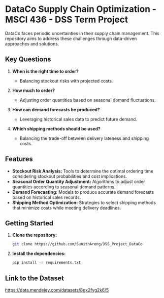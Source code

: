 # DataCo Supply Chain Optimization - MSCI 436 - DSS Term Project

DataCo faces periodic uncertainties in their supply chain management. This repository aims to address these challenges through data-driven approaches and solutions.

## Key Questions

1. **When is the right time to order?**
   - Balancing stockout risks with projected costs.

2. **How much to order?**
   - Adjusting order quantities based on seasonal demand fluctuations.

3. **How can demand forecasts be produced?**
   - Leveraging historical sales data to predict future demand.

4. **Which shipping methods should be used?**
   - Balancing the trade-off between delivery lateness and shipping costs.

## Features

- **Stockout Risk Analysis:** Tools to determine the optimal ordering time considering stockout probabilities and cost implications.
- **Seasonal Order Quantity Adjustment:** Algorithms to adjust order quantities according to seasonal demand patterns.
- **Demand Forecasting:** Models to produce accurate demand forecasts based on historical sales records.
- **Shipping Method Optimization:** Strategies to select shipping methods that minimize costs while meeting delivery deadlines.

## Getting Started

1. **Clone the repository:**
   ```bash
   git clone https://github.com/SunithAreng/DSS_Project_DataCo
2. **Install the dependencies:**
    ```bash
    pip install -r requirements.txt

## Link to the Dataset
https://data.mendeley.com/datasets/8gx2fvg2k6/5
